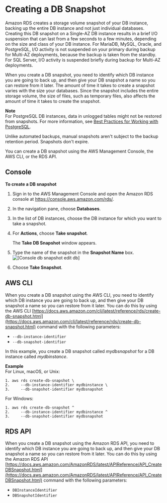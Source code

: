 # Creating a DB Snapshot<a name="USER_CreateSnapshot"></a>

Amazon RDS creates a storage volume snapshot of your DB instance, backing up the entire DB instance and not just individual databases\. Creating this DB snapshot on a Single\-AZ DB instance results in a brief I/O suspension that can last from a few seconds to a few minutes, depending on the size and class of your DB instance\. For MariaDB, MySQL, Oracle, and PostgreSQL, I/O activity is not suspended on your primary during backup for Multi\-AZ deployments, because the backup is taken from the standby\. For SQL Server, I/O activity is suspended briefly during backup for Multi\-AZ deployments\. 

When you create a DB snapshot, you need to identify which DB instance you are going to back up, and then give your DB snapshot a name so you can restore from it later\. The amount of time it takes to create a snapshot varies with the size your databases\. Since the snapshot includes the entire storage volume, the size of files, such as temporary files, also affects the amount of time it takes to create the snapshot\.

**Note**  
For PostgreSQL DB instances, data in unlogged tables might not be restored from snapshots\. For more information, see [Best Practices for Working with PostgreSQL](CHAP_BestPractices.md#CHAP_BestPractices.PostgreSQL)\.

Unlike automated backups, manual snapshots aren't subject to the backup retention period\. Snapshots don't expire\.

You can create a DB snapshot using the AWS Management Console, the AWS CLI, or the RDS API\.

## Console<a name="USER_CreateSnapshot.CON"></a>

**To create a DB snapshot**

1. Sign in to the AWS Management Console and open the Amazon RDS console at [https://console\.aws\.amazon\.com/rds/](https://console.aws.amazon.com/rds/)\.

1. In the navigation pane, choose **Databases**\.

1. In the list of DB instances, choose the DB instance for which you want to take a snapshot\.

1. For **Actions**, choose **Take snapshot**\.

   The **Take DB Snapshot** window appears\.

1. Type the name of the snapshot in the **Snapshot Name** box\.  
![\[Console db snapshot edit db\]](http://docs.aws.amazon.com/AmazonRDS/latest/UserGuide/images/DBSnapshot.png)

1. Choose **Take Snapshot**\.

## AWS CLI<a name="USER_CreateSnapshot.CLI"></a>

When you create a DB snapshot using the AWS CLI, you need to identify which DB instance you are going to back up, and then give your DB snapshot a name so you can restore from it later\. You can do this by using the AWS CLI [https://docs.aws.amazon.com/cli/latest/reference/rds/create-db-snapshot.html](https://docs.aws.amazon.com/cli/latest/reference/rds/create-db-snapshot.html) command with the following parameters:
+ `--db-instance-identifier`
+ `--db-snapshot-identifier`

In this example, you create a DB snapshot called *mydbsnapshot* for a DB instance called *mydbinstance*\.

**Example**  
For Linux, macOS, or Unix:  

```
1. aws rds create-db-snapshot \
2.     --db-instance-identifier mydbinstance \
3.     --db-snapshot-identifier mydbsnapshot
```
For Windows:  

```
1. aws rds create-db-snapshot ^
2.     --db-instance-identifier mydbinstance ^
3.     --db-snapshot-identifier mydbsnapshot
```

## RDS API<a name="USER_CreateSnapshot.API"></a>

When you create a DB snapshot using the Amazon RDS API, you need to identify which DB instance you are going to back up, and then give your DB snapshot a name so you can restore from it later\. You can do this by using the Amazon RDS API [https://docs.aws.amazon.com/AmazonRDS/latest/APIReference/API_CreateDBSnapshot.html](https://docs.aws.amazon.com/AmazonRDS/latest/APIReference/API_CreateDBSnapshot.html) command with the following parameters:
+ `DBInstanceIdentifier`
+ `DBSnapshotIdentifier`